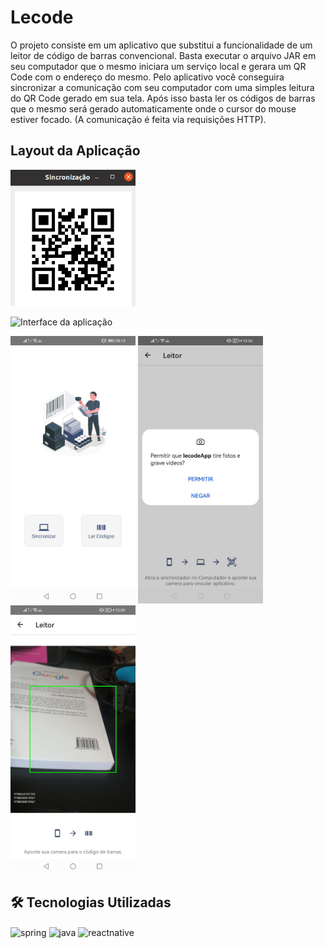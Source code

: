 # Lecode

O projeto consiste em um aplicativo que substitui a funcionalidade de um leitor de código de barras convencional. Basta executar o arquivo JAR em seu computador que o mesmo iniciara um serviço local e gerara um QR Code com o endereço do mesmo. Pelo aplicativo você conseguira sincronizar a comunicação com seu computador com uma simples leitura do QR Code gerado em sua tela. Após isso basta ler os códigos de barras que o mesmo será gerado automaticamente onde o cursor do mouse estiver focado. (A comunicação é feita via requisições HTTP).

## Layout da Aplicação

<p align="left">
  <img alt="Interface da aplicação" src="./github/server.png" width=200 height="auto">
  </p>
  <p align="left">
 <img alt="Interface da aplicação" src="./github/gif.gif" width=200 height="auto">
  </p>

  <p align="left">
  <img alt="Interface da aplicação" src="./github/menu.jpeg" width=200 height="auto">
  <img alt="Interface da aplicação" src="./github/permission.jpeg" width=200 height="auto">
  <img alt="Interface da aplicação" src="./github/leitor.jpeg" width=200 height="auto">
  
  
</p>

<h2>🛠 Tecnologias Utilizadas</h2>
<div style="display: inline_block">
   <img align="center" alt="spring" src="https://img.shields.io/badge/Spring-6DB33F?style=for-the-badge&logo=spring&logoColor=white" />
     <img align="center" alt="java" src="https://img.shields.io/badge/Java-ED8B00?style=for-the-badge&logo=java&logoColor=white" />
    <img align="center" alt="reactnative" src="https://img.shields.io/badge/React_Native-20232A?style=for-the-badge&logo=react&logoColor=61DAFB" />
   
 </div>
